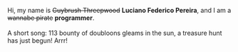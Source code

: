 Hi, my name is ~~Guybrush Threepwood~~ **Luciano Federico Pereira**, and I am a ~~wannabe pirate~~ **programmer**.<br><br>A short song: 113 bounty of doubloons gleams in the sun, a treasure hunt has just begun! Arrr!

